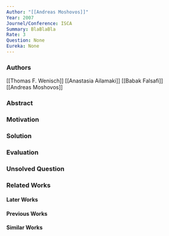 ```yaml
---
Author: "[[Andreas Moshovos]]"
Year: 2007
Journel/Conference: ISCA
Summary: BlaBlaBla
Rate: 3
Question: None
Eureka: None
---
```

### Authors
[[Thomas F. Wenisch]] 
[[Anastasia Ailamaki]]
[[Babak Falsafi]]  
[[Andreas Moshovos]]
### Abstract


### Motivation


### Solution


### Evaluation


### Unsolved Question


### Related Works
#### Later Works

#### Previous Works

#### Similar Works
